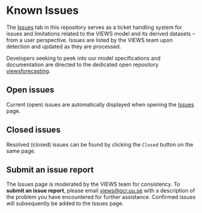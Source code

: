 # Known Issues

The [Issues](https://github.com/prio-data/views_outreach/issues) tab in this repository serves as a ticket handling system for issues and limitations related to the VIEWS model and its derived datasets – from a user perspective. Issues are listed by the VIEWS team upon detection and updated as they are processed. 

Developers seeking to peek into our model specifications and documentation are directed to the dedicated open repository [viewsforecasting](https://github.com/prio-data/viewsforecasting). 

## Open issues

Current (open) issues are automatically displayed when opening the [Issues](https://github.com/prio-data/views_outreach/issues) page.

## Closed issues

Resolved (closed) issues can be found by clicking the `Closed` button on the same page. 

## Submit an issue report

The Issues page is moderated by the VIEWS team for consistency. To **submit an issue report**, please email [views@pcr.uu.se](mailto:views@pcr.uu.se) with a description of the problem you have encountered for further assistance. Confirmed issues will subsequently be added to the Issues page.   

